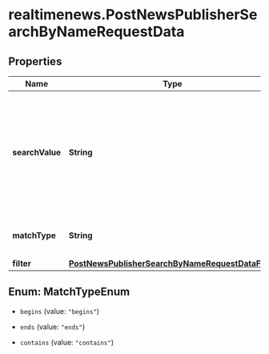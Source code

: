 # realtimenews.PostNewsPublisherSearchByNameRequestData

## Properties

Name | Type | Description | Notes
------------ | ------------- | ------------- | -------------
**searchValue** | **String** | Restricts the search to publishers, which match the search value. The comparison for a match is case sensitive. | 
**matchType** | **String** | The match type that is applied to the search. | 
**filter** | [**PostNewsPublisherSearchByNameRequestDataFilter**](PostNewsPublisherSearchByNameRequestDataFilter.md) |  | [optional] 



## Enum: MatchTypeEnum


* `begins` (value: `"begins"`)

* `ends` (value: `"ends"`)

* `contains` (value: `"contains"`)




